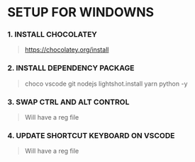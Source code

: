 # SETUP FOR WINDOWNS
### 1. INSTALL CHOCOLATEY
>https://chocolatey.org/install
### 2. INSTALL DEPENDENCY PACKAGE
> choco vscode git nodejs lightshot.install yarn python -y
### 3. SWAP CTRL AND ALT CONTROL
>Will have a reg file
### 4. UPDATE SHORTCUT KEYBOARD ON VSCODE
>Will have a reg file

